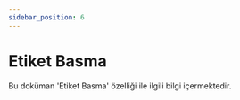 ```yaml
---
sidebar_position: 6
---
```


# Etiket Basma

Bu doküman 'Etiket Basma' özelliği ile ilgili bilgi içermektedir.